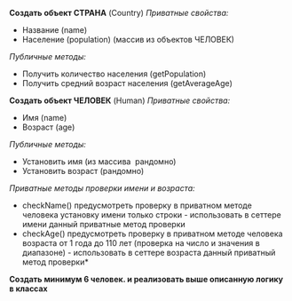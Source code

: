 **Создать объект СТРАНА** (Country)
*Приватные свойства:*
- Название (name)
- Население (population) (массив из объектов ЧЕЛОВЕК)

*Публичные методы:*
- Получить количество населения (getPopulation)
- Получить средний возраст населения (getAverageAge)


**Создать объект ЧЕЛОВЕК** (Human)
*Приватные свойства:*
- Имя (name)
- Возраст (age)

*Публичные методы:*
- Установить имя (из массива  рандомно)
- Установить возраст (рандомно)

*Приватные методы проверки имени и возраста:*
- checkName() предусмотреть проверку в приватном методе человека установку имени только строки - использовать в сеттере имени данный приватные метод проверки
- checkAge() предусмотреть проверку в приватном методе человека возраста от 1 года до 110 лет (проверка на число и значения в диапазоне) - использовать в сеттере возраста данный приватный метод проверки*





**Создать минимум 6 человек. и реализовать выше описанную логику в классах**
